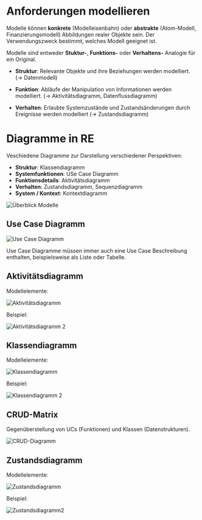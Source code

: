 # Anforderungen modellieren

Modelle können **konkrete** (Modelleisenbahn) oder **abstrakte** (Atom-Modell, Finanzierungsmodell) Abbildungen realer Objekte sein. Der Verwendungszweck bestimmt, welches Modell geeignet ist.

Modelle sind entweder **Stuktur-**, **Funktions-** oder **Verhaltens-** Analogie für ein Original.

* **Struktur**: Relevante Objekte und ihre Beziehungen werden modelliert.
(→ Datenmodell)

* **Funktion**: Abläufe der Manipulation von Informationen werden modelliert.
(→ Aktivitätsdiagramm, Datenflussdiagramm)

* **Verhalten**: Erlaubte Systemzustände und Zustandsänderungen durch Ereignisse werden modelliert (→ Zustandsdiagramm)

# Diagramme in RE

Veschiedene Diagramme zur Darstellung verschiedener Perspektiven:

* **Struktur**: Klassendiagramm
* **Systemfunktionen**: USe Case Diagramm
* **Funktionsdetails**: Aktivitätsdiagramm
* **Verhalten**: Zustandsdiagramm, Sequenzdiagramm
* **System / Kontext**: Kontextdiagramm

![Überblick Modelle](./img/mod-uber.png)

## Use Case Diagramm

![Use Case Diagramm](./img/usecase.png)

Use Case Diagramme müssen immer auch eine Use Case Beschreibung enthalten, beispielsweise als Liste oder Tabelle.

## Aktivitätsdiagramm

Modellelemente:

![Aktivitätsdiagramm](./img/aktdia.png)

Beispiel:

![Aktivitätsdiagramm 2](./img/aktdia2.png)

## Klassendiagramm

Modellelemente:

![Klassendiagramm](./img/kladia.png)

Beispiel:

![Klassendiagramm 2](./img/kladia2.png)

## CRUD-Matrix

Gegenüberstellung von UCs (Funktionen) und Klassen (Datenstrukturen).

![CRUD-Diagramm](./img/crud.png)

## Zustandsdiagramm

Modellelemente:

![Zustandsdiagramm](./img/zudia.png)

Beispiel:

![Zustandsdiagramm2](./img/zudia2.png)
